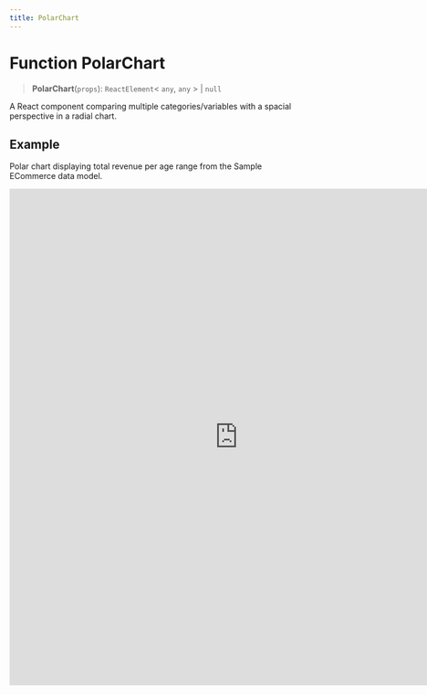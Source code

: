 ```yaml
---
title: PolarChart
---
```


# Function PolarChart

> **PolarChart**(`props`): `ReactElement`\< `any`, `any` \> \| `null`

A React component comparing multiple categories/variables with a spacial perspective in a radial chart.

## Example

Polar chart displaying total revenue per age range from the Sample ECommerce data model.

<iframe
 src='https://csdk-playground.sisense.com/?example=charts%2Fpolar-chart&mode=docs'
 width=800
 height=870
 style='border:none;'
/>

Additional Polar Chart examples:

- [Area Polar Chart](https://www.sisense.com/developers/playground/?example=charts%2Fpolar-chart-area)
- [Line Polar Chart](https://www.sisense.com/developers/playground/?example=charts%2Fpolar-chart-line)

## Parameters

| Parameter | Type | Description |
| :------ | :------ | :------ |
| `props` | [`PolarChartProps`](../interfaces/interface.PolarChartProps.md) | Polar chart properties |

## Returns

`ReactElement`\< `any`, `any` \> \| `null`

Polar Chart component
